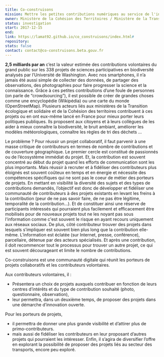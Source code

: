 ```yaml
---
title: Co-construisons
mission: Mettre les petites contributions numériques au service de l'intérêt général
owner: Ministère de la Cohésion des Territoires / Ministère de la Transition écologique et solidaire
status: investigation
start: 2017-12-15
end:
link: https://lamat92.github.io/co_construisons/index.html#
repository:
stats: false
contact: contact@co-construisons.beta.gouv.fr
---
```


**2,5 milliards par an** c’est la valeur estimée des contributions volontaires du grand public sur les 338 projets de sciences participatives en biodiversité analysés par l’Université de Washington.
Avec nos smartphones, il n’a jamais été aussi simple de collecter des données, de partager des observations, des photographies pour faire progresser la science et la connaissance.
Grâce à ces petites contributions d’une foule de personnes (on parle de “crowdsourcing”), il est possible de créer de grandes choses comme une encyclopédie (Wikipédia) ou une carte du monde (OpenStreetMap).
Plusieurs acteurs liés aux ministères de la Transition écologique et solidaire et de la Cohésion des territoires contribuent à ces projets ou en ont eux-même lancé en France pour mieux porter leurs politiques publiques. Ils proposent aux citoyens et à leurs collègues de les aider à mieux connaître la biodiversité, le bruit ambiant, améliorer les modèles météorologiques, connaître les règles de tri des déchets …


Le problème ?
Pour réussir un projet collaboratif, il faut parvenir à une masse critique de contributeurs en termes de nombre de contributions et de couverture géographique. Le premier cercle est constitué de passionnés ou de l’écosystème immédiat du projet. Et, la contribution est souvent concentré au début du projet quand les efforts de communication sont les plus importants.
Mais réussir à recruter et à fidéliser des contributeurs plus éloignés est souvent coûteux en temps et en énergie et nécessite des compétences spécifiques qui ne sont pas le coeur de métier des porteurs de projets.
En mettant en visibilité la diversité des sujets et des types de contributions demandés, l’objectif est donc de développer et fidéliser une communauté de contributeurs à des projets existants en levant les freins à la contribution (peur de ne pas savoir faire, de ne pas être légitime, temporalité de la contribution...). Et de constituer ainsi une réserve de participants intéressés qui pourraient plus facilement et efficacement être mobilisés pour de nouveaux projets tout ne les noyant pas sous l'information comme c'est souvent le risque en ayant recours uniquement aux réseaux sociaux.
De plus, côté contributeur trouver des projets dans lesquels s’impliquer est souvent bien plus long que la contribution elle-même. L’information est éclatée (sur Internet, presse, conférence), parcellaire, détenue par des acteurs spécialisés. Et après une contribution, il doit recommencer tout le processus pour trouver un autre projet, ce qui est souvent décourageant et limite le nombre de contributions.

Co-construisons est une communauté digitale qui réunit les porteurs de projets collaboratifs et les contributeurs volontaires.

Aux contributeurs volontaires, il :

- Présentera un choix de projets auxquels contribuer en fonction de leurs centres d’intérêts et du type de contribution souhaité (photo, questionnaire, observation),
- leur permettra, dans un deuxième temps, de proposer des projets dans une démarche d’innovation ouverte.

Pour les porteurs de projets,
- il permettra de donner une plus grande visibilité et d’attirer plus de primo-contributeurs.
- mais aussi de fidéliser les contributeurs en leur proposant d’autres projets qui pourraient les intéresser. Enfin, il s’agira de diversifier l’offre en explorant la possibilité de proposer des projets liés au secteur des transports, encore peu exploré.
